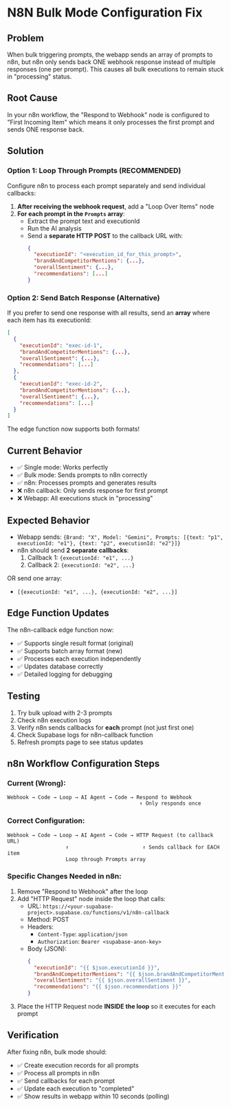# N8N Bulk Mode Configuration Fix

## Problem
When bulk triggering prompts, the webapp sends an array of prompts to n8n, but n8n only sends back ONE webhook response instead of multiple responses (one per prompt). This causes all bulk executions to remain stuck in "processing" status.

## Root Cause
In your n8n workflow, the "Respond to Webhook" node is configured to "First Incoming Item" which means it only processes the first prompt and sends ONE response back.

## Solution

### Option 1: Loop Through Prompts (RECOMMENDED)
Configure n8n to process each prompt separately and send individual callbacks:

1. **After receiving the webhook request**, add a "Loop Over Items" node
2. **For each prompt in the `Prompts` array**:
   - Extract the prompt text and executionId
   - Run the AI analysis
   - Send a **separate HTTP POST** to the callback URL with:
     ```json
     {
       "executionId": "<execution_id_for_this_prompt>",
       "brandAndCompetitorMentions": {...},
       "overallSentiment": {...},
       "recommendations": [...]
     }
     ```

### Option 2: Send Batch Response (Alternative)
If you prefer to send one response with all results, send an **array** where each item has its executionId:

```json
[
  {
    "executionId": "exec-id-1",
    "brandAndCompetitorMentions": {...},
    "overallSentiment": {...},
    "recommendations": [...]
  },
  {
    "executionId": "exec-id-2",
    "brandAndCompetitorMentions": {...},
    "overallSentiment": {...},
    "recommendations": [...]
  }
]
```

The edge function now supports both formats!

## Current Behavior
- ✅ Single mode: Works perfectly
- ✅ Bulk mode: Sends prompts to n8n correctly
- ✅ n8n: Processes prompts and generates results
- ❌ n8n callback: Only sends response for first prompt
- ❌ Webapp: All executions stuck in "processing"

## Expected Behavior
- Webapp sends: `{Brand: "X", Model: "Gemini", Prompts: [{text: "p1", executionId: "e1"}, {text: "p2", executionId: "e2"}]}`
- n8n should send **2 separate callbacks**:
  1. Callback 1: `{executionId: "e1", ...}`
  2. Callback 2: `{executionId: "e2", ...}`

OR send one array:
- `[{executionId: "e1", ...}, {executionId: "e2", ...}]`

## Edge Function Updates
The n8n-callback edge function now:
- ✅ Supports single result format (original)
- ✅ Supports batch array format (new)
- ✅ Processes each execution independently
- ✅ Updates database correctly
- ✅ Detailed logging for debugging

## Testing
1. Try bulk upload with 2-3 prompts
2. Check n8n execution logs
3. Verify n8n sends callbacks for **each** prompt (not just first one)
4. Check Supabase logs for n8n-callback function
5. Refresh prompts page to see status updates

## n8n Workflow Configuration Steps

### Current (Wrong):
```
Webhook → Code → Loop → AI Agent → Code → Respond to Webhook
                                           ↑ Only responds once
```

### Correct Configuration:
```
Webhook → Code → Loop → AI Agent → Code → HTTP Request (to callback URL)
                   ↑                        ↑ Sends callback for EACH item
                   Loop through Prompts array
```

### Specific Changes Needed in n8n:
1. Remove "Respond to Webhook" after the loop
2. Add "HTTP Request" node inside the loop that calls:
   - URL: `https://<your-supabase-project>.supabase.co/functions/v1/n8n-callback`
   - Method: POST
   - Headers:
     - `Content-Type`: `application/json`
     - `Authorization`: `Bearer <supabase-anon-key>`
   - Body (JSON):
     ```json
     {
       "executionId": "{{ $json.executionId }}",
       "brandAndCompetitorMentions": "{{ $json.brandAndCompetitorMentions }}",
       "overallSentiment": "{{ $json.overallSentiment }}",
       "recommendations": "{{ $json.recommendations }}"
     }
     ```
3. Place the HTTP Request node **INSIDE the loop** so it executes for each prompt

## Verification
After fixing n8n, bulk mode should:
- ✅ Create execution records for all prompts
- ✅ Process all prompts in n8n
- ✅ Send callbacks for each prompt
- ✅ Update each execution to "completed"
- ✅ Show results in webapp within 10 seconds (polling)
